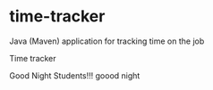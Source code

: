 # time-tracker
Java (Maven) application for tracking time on the job

Time tracker

Good Night Students!!!
goood night

